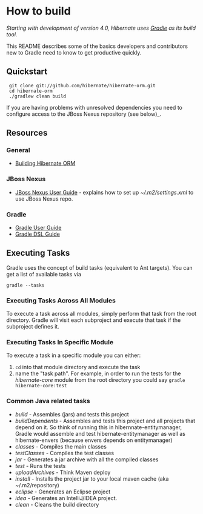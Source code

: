 How to build
============

*Starting with development of version 4.0, Hibernate uses [Gradle](http://gradle.org) as its build tool.*

This README describes some of the basics developers and contributors new to Gradle need to know to get productive quickly.

Quickstart
----------

     git clone git://github.com/hibernate/hibernate-orm.git
     cd hibernate-orm
     ./gradlew clean build
     
If you are having problems with unresolved dependencies you need to configure access to the JBoss Nexus repository
(see below)_.


Resources
---------

### General

* [Building Hibernate ORM](https://community.jboss.org/wiki/BuildingHibernateORM4x)

### JBoss Nexus

* [JBoss Nexus User Guide](http://community.jboss.org/wiki/MavenGettingStarted-Users) - explains how to set up _~/.m2/settings.xml_ to use JBoss Nexus repo.

### Gradle

* [Gradle User Guide](http://gradle.org/docs/current/userguide/userguide_single.html)
* [Gradle DSL Guide](http://gradle.org/docs/current/dsl/index.html)

Executing Tasks
---------------

Gradle uses the concept of build tasks (equivalent to Ant targets). You can get a list of available tasks 
via 

    gradle --tasks
    
### Executing Tasks Across All Modules

To execute a task across all modules, simply perform that task from the root directory.  Gradle will visit each
subproject and execute that task if the subproject defines it.

### Executing Tasks In Specific Module

To execute a task in a specific module you can either:

1. `cd` into that module directory and execute the task
2. name the "task path".  For example, in order to run the tests for the _hibernate-core_ module from the root directory you could say `gradle hibernate-core:test`

### Common Java related tasks

* _build_ - Assembles (jars) and tests this project
* _buildDependents_ - Assembles and tests this project and all projects that depend on it.  So think of running this in hibernnate-entitymanager, Gradle would assemble and test hibernate-entitymanager as well as hibernate-envers (because envers depends on entitymanager)
* _classes_ - Compiles the main classes
* _testClasses_ - Compiles the test classes
* _jar_ - Generates a jar archive with all the compiled classes
* _test_ - Runs the tests
* _uploadArchives_ - Think Maven deploy
* _install_ - Installs the project jar to your local maven cache (aka ~/.m2/repository)
* _eclipse_ - Generates an Eclipse project
* _idea_ - Generates an IntelliJ/IDEA project.
* _clean_ - Cleans the build directory
